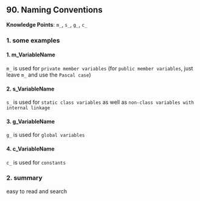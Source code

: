 ## 90. Naming Conventions

**Knowledge Points**: `m_`, `s_`, `g_`, `c_`

### 1. some examples

#### 1. m_VariableName

`m_` is used for `private member variables` (for `public member variables`, just leave `m_` and use the `Pascal case`)

#### 2. s_VariableName

`s_` is used for `static class variables` as well as `non-class variables with internal linkage`

#### 3. g_VariableName

`g_` is used for `global variables`

#### 4. c_VariableName

`c_` is used for `constants`

### 2. summary

easy to read and search

